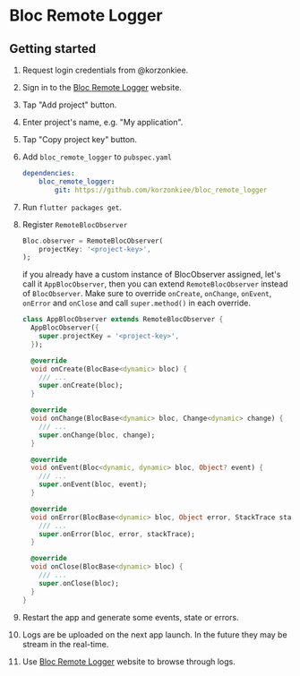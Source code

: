 # Bloc Remote Logger

## Getting started

1. Request login credentials from @korzonkiee.
2. Sign in to the [Bloc Remote Logger](https://korzonkiee.github.io/) website.
3. Tap "Add project" button.
4. Enter project's name, e.g. "My application".
5. Tap "Copy project key" button.
6. Add `bloc_remote_logger` to `pubspec.yaml`
    ```yaml
    dependencies:
        bloc_remote_logger:
            git: https://github.com/korzonkiee/bloc_remote_logger
    ```
7. Run `flutter packages get`.
8. Register `RemoteBlocObserver`
    ```dart
    Bloc.observer = RemoteBlocObserver(
        projectKey: '<project-key>',
    );
    ```

    if you already have a custom instance of BlocObserver assigned, let's call it `AppBlocObserver`, then you can extend `RemoteBlocObserver` instead of `BlocObserver`. Make sure to override `onCreate`, `onChange`, `onEvent`, `onError` and `onClose` and call `super.method()` in each override.

    ```dart
    class AppBlocObserver extends RemoteBlocObserver {
      AppBlocObserver({
        super.projectKey = '<project-key>',
      });

      @override
      void onCreate(BlocBase<dynamic> bloc) {
        /// ...
        super.onCreate(bloc);
      }

      @override
      void onChange(BlocBase<dynamic> bloc, Change<dynamic> change) {
        /// ...
        super.onChange(bloc, change);
      }

      @override
      void onEvent(Bloc<dynamic, dynamic> bloc, Object? event) {
        /// ...
        super.onEvent(bloc, event);
      }

      @override
      void onError(BlocBase<dynamic> bloc, Object error, StackTrace stackTrace) {
        /// ...
        super.onError(bloc, error, stackTrace);
      }

      @override
      void onClose(BlocBase<dynamic> bloc) {
        /// ...
        super.onClose(bloc);
      }
    }
    ```
9. Restart the app and generate some events, state or errors.
10. Logs are be uploaded on the next app launch. In the future they may be stream in the real-time.
11. Use [Bloc Remote Logger](https://korzonkiee.github.io/) website to browse through logs.